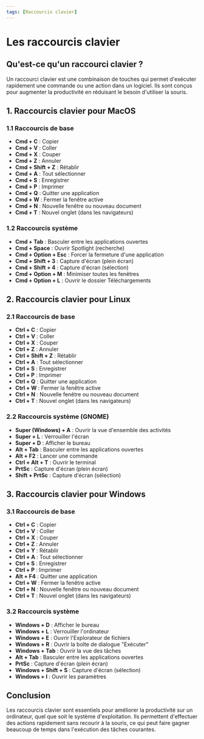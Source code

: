 ```yaml
---
tags: [Raccourcis clavier]
---
```


# Les raccourcis clavier

## Qu'est-ce qu'un raccourci clavier ?

Un raccourci clavier est une combinaison de touches qui permet d'exécuter rapidement une commande ou une action dans un logiciel. Ils sont conçus pour augmenter la productivité en réduisant le besoin d'utiliser la souris.

## 1. Raccourcis clavier pour MacOS

### 1.1 Raccourcis de base

- **Cmd + C** : Copier
- **Cmd + V** : Coller
- **Cmd + X** : Couper
- **Cmd + Z** : Annuler
- **Cmd + Shift + Z** : Rétablir
- **Cmd + A** : Tout sélectionner
- **Cmd + S** : Enregistrer
- **Cmd + P** : Imprimer
- **Cmd + Q** : Quitter une application
- **Cmd + W** : Fermer la fenêtre active
- **Cmd + N** : Nouvelle fenêtre ou nouveau document
- **Cmd + T** : Nouvel onglet (dans les navigateurs)

### 1.2 Raccourcis système

- **Cmd + Tab** : Basculer entre les applications ouvertes
- **Cmd + Space** : Ouvrir Spotlight (recherche)
- **Cmd + Option + Esc** : Forcer la fermeture d'une application
- **Cmd + Shift + 3** : Capture d'écran (plein écran)
- **Cmd + Shift + 4** : Capture d'écran (sélection)
- **Cmd + Option + M** : Minimiser toutes les fenêtres
- **Cmd + Option + L** : Ouvrir le dossier Téléchargements

## 2. Raccourcis clavier pour Linux

### 2.1 Raccourcis de base

- **Ctrl + C** : Copier
- **Ctrl + V** : Coller
- **Ctrl + X** : Couper
- **Ctrl + Z** : Annuler
- **Ctrl + Shift + Z** : Rétablir
- **Ctrl + A** : Tout sélectionner
- **Ctrl + S** : Enregistrer
- **Ctrl + P** : Imprimer
- **Ctrl + Q** : Quitter une application
- **Ctrl + W** : Fermer la fenêtre active
- **Ctrl + N** : Nouvelle fenêtre ou nouveau document
- **Ctrl + T** : Nouvel onglet (dans les navigateurs)

### 2.2 Raccourcis système (GNOME)

- **Super (Windows) + A** : Ouvrir la vue d'ensemble des activités
- **Super + L** : Verrouiller l'écran
- **Super + D** : Afficher le bureau
- **Alt + Tab** : Basculer entre les applications ouvertes
- **Alt + F2** : Lancer une commande
- **Ctrl + Alt + T** : Ouvrir le terminal
- **PrtSc** : Capture d'écran (plein écran)
- **Shift + PrtSc** : Capture d'écran (sélection)

## 3. Raccourcis clavier pour Windows

### 3.1 Raccourcis de base

- **Ctrl + C** : Copier
- **Ctrl + V** : Coller
- **Ctrl + X** : Couper
- **Ctrl + Z** : Annuler
- **Ctrl + Y** : Rétablir
- **Ctrl + A** : Tout sélectionner
- **Ctrl + S** : Enregistrer
- **Ctrl + P** : Imprimer
- **Alt + F4** : Quitter une application
- **Ctrl + W** : Fermer la fenêtre active
- **Ctrl + N** : Nouvelle fenêtre ou nouveau document
- **Ctrl + T** : Nouvel onglet (dans les navigateurs)

### 3.2 Raccourcis système

- **Windows + D** : Afficher le bureau
- **Windows + L** : Verrouiller l'ordinateur
- **Windows + E** : Ouvrir l'Explorateur de fichiers
- **Windows + R** : Ouvrir la boîte de dialogue "Exécuter"
- **Windows + Tab** : Ouvrir la vue des tâches
- **Alt + Tab** : Basculer entre les applications ouvertes
- **PrtSc** : Capture d'écran (plein écran)
- **Windows + Shift + S** : Capture d'écran (sélection)
- **Windows + I** : Ouvrir les paramètres

## Conclusion

Les raccourcis clavier sont essentiels pour améliorer la productivité sur un ordinateur, quel que soit le système d'exploitation. Ils permettent d'effectuer des actions rapidement sans recourir à la souris, ce qui peut faire gagner beaucoup de temps dans l'exécution des tâches courantes.
